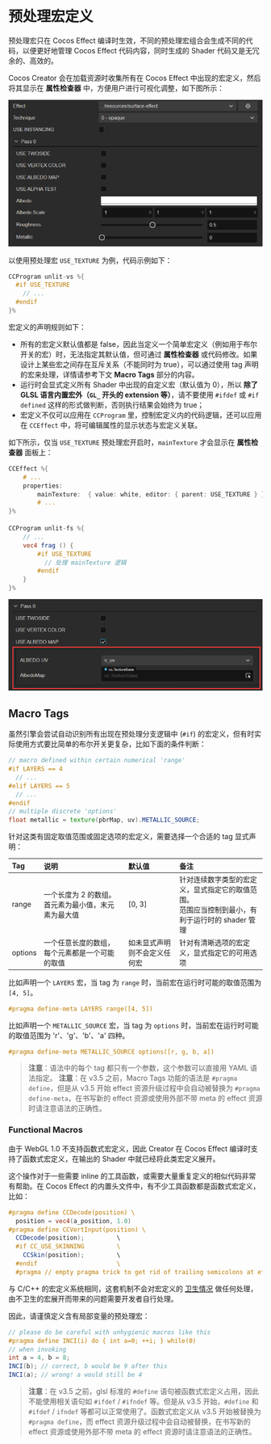 # 预处理宏定义

预处理宏只在 Cocos Effect 编译时生效，不同的预处理宏组合会生成不同的代码，以便更好地管理 Cocos Effect 代码内容，同时生成的 Shader 代码又是无冗余的、高效的。

Cocos Creator 会在加载资源时收集所有在 Cocos Effect 中出现的宏定义，然后将其显示在 **属性检查器** 中，方便用户进行可视化调整，如下图所示：

![macro-simple](img/macro-simple.png)

以使用预处理宏 `USE_TEXTURE` 为例，代码示例如下：

```glsl
CCProgram unlit-vs %{
  #if USE_TEXTURE
    // ...
  #endif
}%
```

宏定义的声明规则如下：

- 所有的宏定义默认值都是 false，因此当定义一个简单宏定义（例如用于布尔开关的宏）时，无法指定其默认值，但可通过 **属性检查器** 或代码修改。如果设计上某些宏之间存在互斥关系（不能同时为 true），可以通过使用 tag 声明的宏来处理，详情请参考下文 **Macro Tags** 部分的内容。
- 运行时会显式定义所有 Shader 中出现的自定义宏（默认值为 0），所以 **除了 GLSL 语言内置宏外（`GL_` 开头的 extension 等）**，请不要使用 `#ifdef` 或 `#if defined` 这样的形式做判断，否则执行结果会始终为 true；
- 宏定义不仅可以应用在 `CCProgram` 里，控制宏定义内的代码逻辑，还可以应用在 `CCEffect` 中，将可编辑属性的显示状态与宏定义关联。

如下所示，仅当 `USE_TEXTURE` 预处理宏开启时，`mainTexture` 才会显示在 **属性检查器** 面板上：

```glsl
CCEffect %{
    # ...
    properties:
        mainTexture:  { value: white, editor: { parent: USE_TEXTURE } }
        # ...
}%

CCProgram unlit-fs %{
    // ...
    vec4 frag () {
        #if USE_TEXTURE
          // 处理 mainTexture 逻辑
        #endif
    }
}%
```

![macro-property](img/macro-property.png)

## Macro Tags

虽然引擎会尝试自动识别所有出现在预处理分支逻辑中 (`#if`) 的宏定义，但有时实际使用方式要比简单的布尔开关更复杂，比如下面的条件判断：

```glsl
// macro defined within certain numerical 'range'
#if LAYERS == 4
  // ...
#elif LAYERS == 5
  // ...
#endif
// multiple discrete 'options'
float metallic = texture(pbrMap, uv).METALLIC_SOURCE;
```

针对这类有固定取值范围或固定选项的宏定义，需要选择一个合适的 tag 显式声明：

| Tag     | 说明 | 默认值 | 备注 |
| :-- | :-- | :-- | :-- |
| range   | 一个长度为 2 的数组。首元素为最小值，末元素为最大值 | [0, 3] | 针对连续数字类型的宏定义，显式指定它的取值范围。<br>范围应当控制到最小，有利于运行时的 shader 管理 |
| options | 一个任意长度的数组，每个元素都是一个可能的取值 | 如未显式声明则不会定义任何宏 | 针对有清晰选项的宏定义，显式指定它的可用选项 |

比如声明一个 `LAYERS` 宏，当 tag 为 `range` 时，当前宏在运行时可能的取值范围为 `[4, 5]`。

```glsl
#pragma define-meta LAYERS range([4, 5])
```

比如声明一个 `METALLIC_SOURCE` 宏，当 tag 为 `options` 时，当前宏在运行时可能的取值范围为 'r'、'g'、'b'、'a' 四种。

```glsl
#pragma define-meta METALLIC_SOURCE options([r, g, b, a])
```

> **注意**：语法中的每个 tag 都只有一个参数，这个参数可以直接用 YAML 语法指定。
> **注意**：在 v3.5 之前，Macro Tags 功能的语法是 `#pragma define`，但是从 v3.5 开始 effect 资源升级过程中会自动被替换为 `#pragma define-meta`，在书写新的 effect 资源或使用外部不带 meta 的 effect 资源时请注意语法的正确性。

### Functional Macros

由于 WebGL 1.0 不支持函数式宏定义，因此 Creator 在 Cocos Effect 编译时支持了函数式宏定义，在输出的 Shader 中就已经将此类宏定义展开。

这个操作对于一些需要 inline 的工具函数，或需要大量重复定义的相似代码非常有帮助。在 Cocos Effect 的内置头文件中，有不少工具函数都是函数式宏定义，比如：

```glsl
#pragma define CCDecode(position) \
  position = vec4(a_position, 1.0)
#pragma define CCVertInput(position) \
  CCDecode(position);         \
  #if CC_USE_SKINNING         \
    CCSkin(position);         \
  #endif                      \
  #pragma // empty pragma trick to get rid of trailing semicolons at effect compile time
```

与 C/C++ 的宏定义系统相同，这套机制不会对宏定义的 [卫生情况](https://en.wikipedia.org/wiki/Hygienic_macro) 做任何处理，由不卫生的宏展开而带来的问题需要开发者自行处理。

因此，请谨慎定义含有局部变量的预处理宏：

```glsl
// please do be careful with unhygienic macros like this
#pragma define INCI(i) do { int a=0; ++i; } while(0)
// when invoking
int a = 4, b = 8;
INCI(b); // correct, b would be 9 after this
INCI(a); // wrong! a would still be 4
```

> **注意**：在 v3.5 之前，glsl 标准的 `#define` 语句被函数式宏定义占用，因此不能使用相关语句如 `#ifdef` / `#ifndef` 等。但是从 v3.5 开始，`#define` 和 `#ifdef` / `ifndef` 等都可以正常使用了。函数式宏定义从 v3.5 开始被替换为 `#pragma define`，而 effect 资源升级过程中会自动被替换，在书写新的 effect 资源或使用外部不带 meta 的 effect 资源时请注意语法的正确性。
